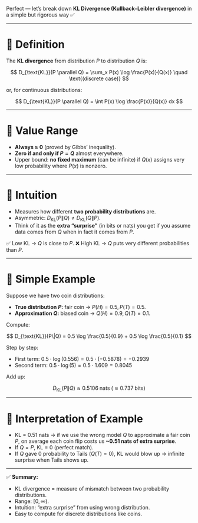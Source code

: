 Perfect — let’s break down **KL Divergence (Kullback–Leibler divergence)** in a simple but rigorous way ✅

---

# 🔹 Definition

The **KL divergence** from distribution $P$ to distribution $Q$ is:

$$
D_{\text{KL}}(P \parallel Q) = \sum_x P(x) \log \frac{P(x)}{Q(x)} \quad \text{(discrete case)}
$$

or, for continuous distributions:

$$
D_{\text{KL}}(P \parallel Q) = \int P(x) \log \frac{P(x)}{Q(x)} dx
$$

---

# 🔹 Value Range

* **Always ≥ 0** (proved by Gibbs’ inequality).
* **Zero if and only if $P=Q$** almost everywhere.
* Upper bound: **no fixed maximum** (can be infinite) if $Q(x)$ assigns very low probability where $P(x)$ is nonzero.

---

# 🔹 Intuition

* Measures how different **two probability distributions** are.
* Asymmetric: $D_{\text{KL}}(P\|Q) \neq D_{\text{KL}}(Q\|P)$.
* Think of it as the **extra “surprise”** (in bits or nats) you get if you assume data comes from $Q$ when in fact it comes from $P$.

✅ Low KL → $Q$ is close to $P$.
❌ High KL → $Q$ puts very different probabilities than $P$.

---

# 🔹 Simple Example

Suppose we have two coin distributions:

* **True distribution $P$:** fair coin → $P(H)=0.5, P(T)=0.5$.
* **Approximation $Q$:** biased coin → $Q(H)=0.9, Q(T)=0.1$.

Compute:

$$
D_{\text{KL}}(P\|Q) = 0.5 \log \frac{0.5}{0.9} + 0.5 \log \frac{0.5}{0.1}
$$

Step by step:

* First term: $0.5 \cdot \log(0.556) = 0.5 \cdot (-0.5878) = -0.2939$
* Second term: $0.5 \cdot \log(5) = 0.5 \cdot 1.609 = 0.8045$

Add up:

$$
D_{\text{KL}}(P\|Q) \approx 0.5106 \;\text{nats} \; (\approx 0.737 \;\text{bits})
$$

---

# 🔹 Interpretation of Example

* KL = 0.51 nats → if we use the wrong model $Q$ to approximate a fair coin $P$, on average each coin flip costs us **\~0.51 nats of extra surprise**.
* If $Q=P$, KL = 0 (perfect match).
* If $Q$ gave 0 probability to Tails ($Q(T)=0$), KL would blow up → infinite surprise when Tails shows up.

---

✅ **Summary:**

* KL divergence = measure of mismatch between two probability distributions.
* Range: $[0, \infty)$.
* Intuition: “extra surprise” from using wrong distribution.
* Easy to compute for discrete distributions like coins.

